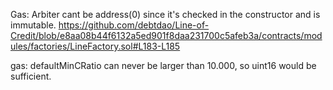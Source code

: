Gas:
Arbiter cant be address(0) since it's checked in the constructor and is immutable.
https://github.com/debtdao/Line-of-Credit/blob/e8aa08b44f6132a5ed901f8daa231700c5afeb3a/contracts/modules/factories/LineFactory.sol#L183-L185

gas:
defaultMinCRatio can never be larger than 10.000, so uint16 would be sufficient.
